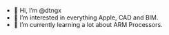 - 👋 Hi, I’m @dtngx
- 👀 I’m interested in everything Apple, CAD and BIM.
- 🌱 I’m currently learning a lot about ARM Processors.

<!---
dtngx/dtngx is a ✨ special ✨ repository because its `README.md` (this file) appears on your GitHub profile.
You can click the Preview link to take a look at your changes.
--->
